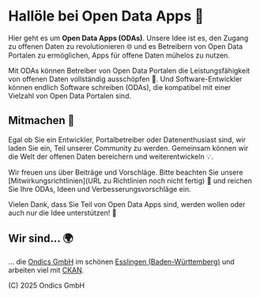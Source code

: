 # Hallöle bei Open Data Apps 👋

Hier geht es um **Open Data Apps (ODAs)**. Unsere Idee ist es, den Zugang zu offenen Daten zu revolutionieren 🌐 und es Betreibern von Open Data Portalen zu ermöglichen, Apps für offene Daten mühelos zu nutzen.

Mit ODAs können Betreiber von Open Data Portalen die Leistungsfähigkeit von offenen Daten vollständig ausschöpfen 🚀. Und Software-Entwickler können endlich Software schreiben (ODAs), die kompatibel mit einer Vielzahl von Open Data Portalen sind.

## Mitmachen 🤝

Egal ob Sie ein Entwickler, Portalbetreiber oder Datenenthusiast sind, wir laden Sie ein, Teil unserer Community zu werden. Gemeinsam können wir die Welt der offenen Daten bereichern und weiterentwickeln 💡.

Wir freuen uns über Beiträge und Vorschläge. Bitte beachten Sie unsere [Mitwirkungsrichtlinien](URL zu Richtlinien noch nicht fertig) 📑 und reichen Sie Ihre ODAs, Ideen und Verbesserungsvorschläge ein.

Vielen Dank, dass Sie Teil von Open Data Apps sind, werden wollen oder auch nur die Idee unterstützen! 🙏

## Wir sind... 🌍

... die [Ondics GmbH](https://github.com/ckan/ckan) im schönen [Esslingen (Baden-Württemberg)](https://de.wikipedia.org/wiki/Esslingen_am_Neckar) und arbeiten viel mit [CKAN](https://github.com/ckan/ckan).

(C) 2025 Ondics GmbH
